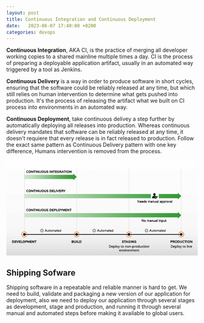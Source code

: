 ```yaml
---
layout: post
title: Continuous Integration and Continuous Deployment
date:   2023-06-07 17:40:00 +0200
categories: devops
---
```


**Continuous Integration**, AKA CI, is the practice of merging all developer working copies to a shared mainline multiple times a day. CI is the process of preparing a deployable application artifact, usually in an automated way triggered by a tool as Jenkins.

**Continuous Delivery** is a way in order to produce software in short cycles, ensuring that the software could be reliably released at any time, but which still relies on human intervention to determine what gets pushed into production. It's the process of releasing the artifact what we built on CI process into environments in an automated way.

**Continuous Deployment**, take continuous delivey a step further by automatically deploying all releases into production. Whereas continuous delivery mandates that software can be reliably released at any time, it doesn't requiere that every release is in fact released to production. Follow the exact same pattern as Continuous Delivery pattern with one key difference, Humans intervention is removed from the process.

![cicd](/img/cicd.png)

## Shipping Sofware

Shipping software in a repeatable and reliable manner is hard to get. We need to build, validate and packaging a new version of our application for deployment, also we need to deploy our application through several stages as development, stage and production, and running it through several manual and automated steps before making it available to global users.
